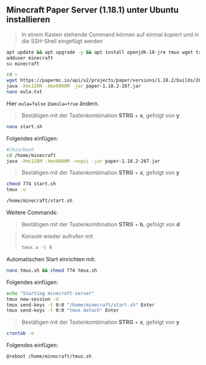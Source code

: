 ##  Minecraft Paper Server (1.18.1) unter Ubuntu installieren
> In einem Kasten stehende Command können auf einmal kopiert und in die SSH-Shell eingefügt werden
```bash
apt update && apt upgrade -y && apt install openjdk-18-jre tmux wget tar zip sudo cron
adduser minecraft
su minecraft
```
```bash
cd ~
wget https://papermc.io/api/v2/projects/paper/versions/1.18.2/builds/267/downloads/paper-1.18.2-267.jar
java -Xms128M -Xmx6000M -jar paper-1.18.2-267.jar
nano eula.txt
```
Hier `eula=false` zu`eula=true` ändern.
> Bestätigen mit der Tastenkombination **STRG** + **x**, gefolgt von **y**
```bash
nano start.sh
```
Folgendes einfügen:
```bash
#/bin/bash
cd /home/minecraft
java -Xms128M -Xmx6000M -nogui -jar paper-1.18.2-267.jar 
```
> Bestätigen mit der Tastenkombination **STRG** + **x**, gefolgt von **y**
```bash
chmod 774 start.sh
tmux -u
```
```bash
/home/minecraft/start.sh
```

Weitere Commands:
> Bestätigen mit der Tastenkombination **STRG** + **b**, gefolgt von **d**

>  Konsole wieder aufrufen mit
> ```bash
> tmux a -t 0
> ```



Automatischen Start einrichten mit:
```bash
nano tmux.sh && chmod 774 tmux.sh
```
Folgendes einfügen:
```bash
echo "Starting minecraft-server"
tmux new-session -d
tmux send-keys -t 0:0 "/home/minecraft/start.sh" Enter
tmux send-keys -t 0:0 "tmux detach" Enter
```
> Bestätigen mit der Tastenkombination **STRG** + **x**, gefolgt von **y**

```bash
crontab -e
```
Folgendes einfügen:
```bash
@reboot /home/minecraft/tmux.sh
```
